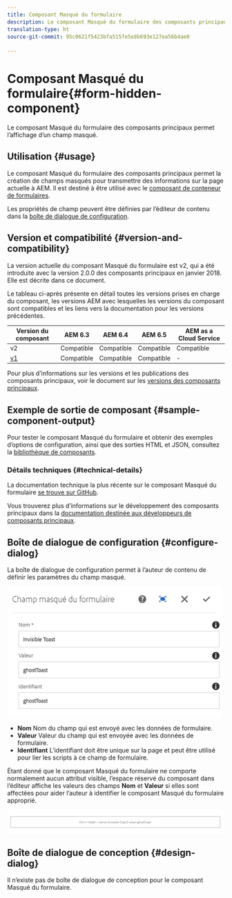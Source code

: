 ```yaml
---
title: Composant Masqué du formulaire
description: Le composant Masqué du formulaire des composants principaux permet l’affichage d’un champ masqué.
translation-type: ht
source-git-commit: 95c0621f5423bfa515fe5e8b693e127ea56b4ae0

---
```



# Composant Masqué du formulaire{#form-hidden-component}

Le composant Masqué du formulaire des composants principaux permet l’affichage d’un champ masqué.

## Utilisation {#usage}

Le composant Masqué du formulaire des composants principaux permet la création de champs masqués pour transmettre des informations sur la page actuelle à AEM. Il est destiné à être utilisé avec le [composant de conteneur de formulaires](form-container.md).

Les propriétés de champ peuvent être définies par l’éditeur de contenu dans la [boîte de dialogue de configuration](form-hidden.md).

## Version et compatibilité {#version-and-compatibility}

La version actuelle du composant Masqué du formulaire est v2, qui a été introduite avec la version 2.0.0 des composants principaux en janvier 2018. Elle est décrite dans ce document.

Le tableau ci-après présente en détail toutes les versions prises en charge du composant, les versions AEM avec lesquelles les versions du composant sont compatibles et les liens vers la documentation pour les versions précédentes.

| Version du composant | AEM 6.3 | AEM 6.4 | AEM 6.5 | AEM as a Cloud Service |
|--- |--- |--- |--- |---|
| v2 | Compatible | Compatible | Compatible | Compatible |
| [v1](/help/components/v1/form-hidden-v1.md) | Compatible | Compatible | Compatible | - |

Pour plus d’informations sur les versions et les publications des composants principaux, voir le document sur les [versions des composants principaux](/help/versions.md).

## Exemple de sortie de composant {#sample-component-output}

Pour tester le composant Masqué du formulaire et obtenir des exemples d’options de configuration, ainsi que des sorties HTML et JSON, consultez la [bibliothèque de composants](https://adobe.com/go/aem_cmp_library_form_hidden).

### Détails techniques {#technical-details}

La documentation technique la plus récente sur le composant Masqué du formulaire [se trouve sur GitHub](https://adobe.com/go/aem_cmp_tech_form_hidden_v2).

Vous trouverez plus d’informations sur le développement des composants principaux dans la [documentation destinée aux développeurs de composants principaux](/help/developing/overview.md).

## Boîte de dialogue de configuration {#configure-dialog}

La boîte de dialogue de configuration permet à l’auteur de contenu de définir les paramètres du champ masqué.

![](/help/assets/chlimage_1-26.png)

* **Nom**
Nom du champ qui est envoyé avec les données de formulaire.
* **Valeur**
Valeur du champ qui est envoyée avec les données de formulaire.
* **Identifiant**
L’identifiant doit être unique sur la page et peut être utilisé pour lier les scripts à ce champ de formulaire.

Étant donné que le composant Masqué du formulaire ne comporte normalement aucun attribut visible, l’espace réservé du composant dans l’éditeur affiche les valeurs des champs **Nom** et **Valeur** si elles sont affectées pour aider l’auteur à identifier le composant Masqué du formulaire approprié.

![](/help/assets/screenshot_2018-10-19at094927.png)

## Boîte de dialogue de conception {#design-dialog}

Il n’existe pas de boîte de dialogue de conception pour le composant Masqué du formulaire.
